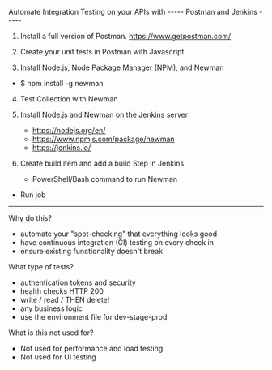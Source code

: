 Automate Integration Testing on your APIs with
----- Postman and Jenkins -----



1. Install a full version of Postman.
https://www.getpostman.com/

2. Create your unit tests in Postman with Javascript

3. Install Node.js, Node Package Manager (NPM), and Newman
 - $ npm install -g newman
 
4. Test Collection with Newman

5. Install Node.js and Newman on the Jenkins server
	- https://nodejs.org/en/
	- https://www.npmjs.com/package/newman
	- https://jenkins.io/

6. Create build item and add a build Step in Jenkins
	- PowerShell/Bash command to run Newman
	
- Run job


----------------------------

Why do this?

- automate your "spot-checking" that everything looks good 
- have continuous integration (CI) testing on every check in
- ensure existing functionality doesn't break


What type of tests?

- authentication tokens and security
- health checks HTTP 200
- write / read / THEN delete!
- any business logic
- use the environment file for dev-stage-prod

What is this not used for?

- Not used for performance and load testing. 
- Not used for UI testing